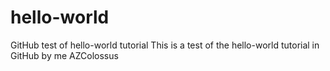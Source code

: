 # hello-world
GitHub test of hello-world tutorial
This is a test of the hello-world tutorial in GitHub by me
AZColossus
